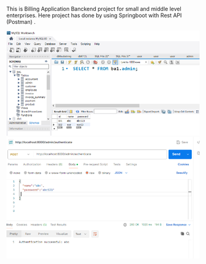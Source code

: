 This is Billing Application Banckend project for small and middle level enterprises. Here project has done by using Springboot with Rest API (Postman) .

![image alt](https://github.com/NareshKumar-JD/Billing_Application/blob/0bc08b22020c1dc4cd2b7516441ea609bffb2170/B1.PNG)
![image alt](https://github.com/NareshKumar-JD/Billing_Application/blob/50ee8ef7be0f12cbc594e9ca50ec3d20a21c788d/B2.PNG)
